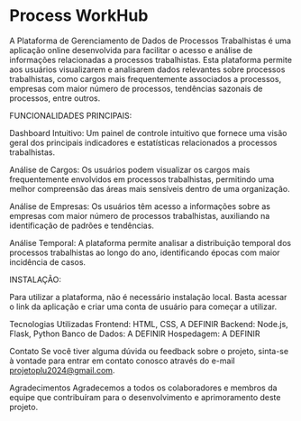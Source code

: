 # Process WorkHub

A Plataforma de Gerenciamento de Dados de Processos Trabalhistas é uma aplicação online desenvolvida para facilitar o acesso e análise de informações relacionadas a processos trabalhistas. Esta plataforma permite aos usuários visualizarem e analisarem dados relevantes sobre processos trabalhistas, como cargos mais frequentemente associados a processos, empresas com maior número de processos, tendências sazonais de processos, entre outros.

FUNCIONALIDADES PRINCIPAIS:

Dashboard Intuitivo: Um painel de controle intuitivo que fornece uma visão geral dos principais indicadores e estatísticas relacionados a processos trabalhistas.

Análise de Cargos: Os usuários podem visualizar os cargos mais frequentemente envolvidos em processos trabalhistas, permitindo uma melhor compreensão das áreas mais sensíveis dentro de uma organização.

Análise de Empresas: Os usuários têm acesso a informações sobre as empresas com maior número de processos trabalhistas, auxiliando na identificação de padrões e tendências.

Análise Temporal: A plataforma permite analisar a distribuição temporal dos processos trabalhistas ao longo do ano, identificando épocas com maior incidência de casos.

INSTALAÇÃO:

Para utilizar a plataforma, não é necessário instalação local. Basta acessar o link da aplicação e criar uma conta de usuário para começar a utilizar.

Tecnologias Utilizadas
Frontend: HTML, CSS, A DEFINIR
Backend: Node.js, Flask, Python
Banco de Dados: A DEFINIR
Hospedagem: A DEFINIR


Contato
Se você tiver alguma dúvida ou feedback sobre o projeto, sinta-se à vontade para entrar em contato conosco através do e-mail projetoplu2024@gmail.com.

Agradecimentos
Agradecemos a todos os colaboradores e membros da equipe que contribuíram para o desenvolvimento e aprimoramento deste projeto.
